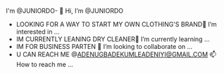 I'm @JUNIORDO- 👋 Hi, I’m @JUNIORDO
- LOOKING FOR A WAY TO START MY OWN CLOTHING'S BRAND👀 I’m interested in ...
- IM CURRENTLY LEANING DRY CLEANER🌱 I’m currently learning ...
- IM FOR BUSINESS PARTEN 💞️ I’m looking to collaborate on ...
- U CAN REACH ME @ADENUGBADEKUMLEADENIYI@GMAIL.COM 📫 How to reach me ...

<!---
JUNIORDO/JUNIORDO is a ✨ special ✨ repository because its `README.md` (this file) appears on your GitHub profile.
You can click the Preview link to take a look at your changes.
--->
